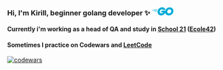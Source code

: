 ### Hi, I'm Kirill, beginner golang developer ✨ <img src="https://github.com/jknottss/jknottss/blob/main/go.png" width="50">
 
 #### Currently i'm working as a head of QA and study in [School 21](https://21-school.ru/) ([Ecole42](https://42.fr/en/homepage/))
 
 #### Sometimes I practice on Codewars and [LeetCode](https://leetcode.com/user8009X/)
 [![codewars](https://www.codewars.com/users/jknottss/badges/large)](https://www.codewars.com/users/jknottss)
 

